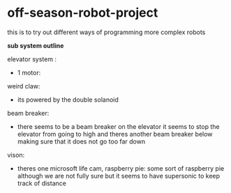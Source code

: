 # off-season-robot-project
this is to try out different ways of programming more complex robots

**sub system outline**

elevator system : 
- 1 motor: 

 weird claw:
 - its powered by the double solanoid

beam breaker:
  - there seems to be a beam breaker on the elevator it seems to stop the elevator from going to high and theres another beam breaker below making sure that it does not go too far down

vison:
  - theres one microsoft life cam, raspberry pie: some sort of raspberry pie although we are not fully sure but it seems to have supersonic to keep track of distance 